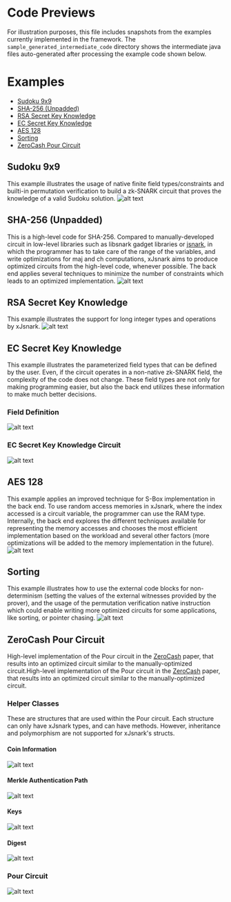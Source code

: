 # Code Previews

For illustration purposes, this file includes snapshots from the examples currently implemented in the framework. The ``sample_generated_intermediate_code`` directory shows the intermediate java files auto-generated after processing the example code shown below.

# Examples
- [Sudoku 9x9](https://github.com/akosba/xjsnark/tree/master/code_previews#sudoku-9x9)
- [SHA-256 (Unpadded)](https://github.com/akosba/xjsnark/tree/master/code_previews/README.md#sha-256-unpadded)
- [RSA Secret Key Knowledge](https://github.com/akosba/xjsnark/tree/master/code_previews/README.md#rsa-secret-key-knowledge)
- [EC Secret Key Knowledge](https://github.com/akosba/xjsnark/tree/master/code_previews/README.md#ec-secret-key-knowledge)
- [AES 128](https://github.com/akosba/xjsnark/tree/master/code_previews/README.md#aes-128)
- [Sorting](https://github.com/akosba/xjsnark/tree/master/code_previews/README.md#sorting)
- [ZeroCash Pour Circuit](https://github.com/akosba/xjsnark/tree/master/code_previews/README.md#zerocash-pour-circuit)

## Sudoku 9x9
This example illustrates the usage of native finite field types/constraints and builti-in permutation verification to build a zk-SNARK circuit that proves the knowledge of a valid Sudoku solution.
![alt text](examples_snapshots/sudoku9x9.png)
## SHA-256 (Unpadded)
This is a high-level code for SHA-256. Compared to manually-developed circuit in low-level libraries such as libsnark gadget libraries or [jsnark](https://github.com/akosba/jsnark/blob/d12b6d93a0ec1760ffe34b7f36e4fb4d8562ca93/JsnarkCircuitBuilder/src/examples/gadgets/hash/SHA256Gadget.java), in which the programmer has to take care of the range of the variables, and write optimizations for maj and ch computations, xJsnark aims to produce optimized circuits from the high-level code, whenever possible. The back end applies several techniques to minimize the number of constraints which leads to an optimized implementation.
![alt text](examples_snapshots/SHA256.png)
## RSA Secret Key Knowledge
This example illustrates the support for long integer types and operations by xJsnark.
![alt text](examples_snapshots/RSA_Secret_Key_Knowledge.png)
## EC Secret Key Knowledge
This example illustrates the parameterized field types that can be defined by the user. Even, if the circuit operates in a non-native zk-SNARK field, the complexity of the code does not change. These field types are not only for making programming easier, but also the back end utilizes these information to make much better decisions.
### Field Definition
![alt text](examples_snapshots/FieldDefTable_EC.png)
### EC Secret Key Knowledge Circuit
![alt text](examples_snapshots/EC_Secret_Key_Knowledge.png)
## AES 128
This example applies an improved technique for S-Box implementation in the back end. To use random access memories in xJsnark, where the index accessed is a circuit variable, the programmer can use the RAM type. Internally, the back end explores the different techniques available for representing the memory accesses and chooses the most efficient implementation based on the workload and several other factors (more optimizations will be added to the memory implementation in the future).
![alt text](examples_snapshots/AES128.png)
## Sorting
 This example illustrates how to use the external code blocks for non-determinism (setting the values of the external witnesses provided by the prover), and the usage of the permutation verification native instruction which could enable writing more optimized circuits for some applications, like sorting, or pointer chasing.
![alt text](examples_snapshots/sorting.png)
## ZeroCash Pour Circuit
High-level implementation of the Pour circuit in the [ZeroCash](http://zerocash-project.org/media/pdf/zerocash-extended-20140518.pdf) paper, that results into an optimized circuit similar to the manually-optimized circuit.High-level implementation of the Pour circuit in the [ZeroCash](http://zerocash-project.org/media/pdf/zerocash-extended-20140518.pdf) paper, that results into an optimized circuit similar to the manually-optimized circuit. 
### Helper Classes
These are structures that are used within the Pour circuit. Each structure can only have xJsnark types, and can have methods. However, inheritance and polymorphism are not supported for xJsnark's structs.
#### Coin Information
![alt text](examples_snapshots/zerocash_coin.png)
#### Merkle Authentication Path
![alt text](examples_snapshots/zerocash_merkle_auth_path.png)
#### Keys
![alt text](examples_snapshots/zerocash_keys.png)
#### Digest
![alt text](examples_snapshots/zerocash_digest.png)
### Pour Circuit
![alt text](examples_snapshots/zerocash_pour.png)
